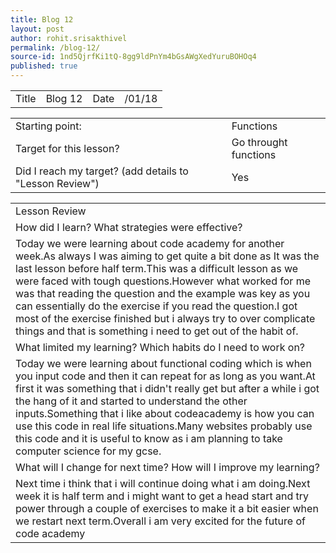 ```yaml
---
title: Blog 12
layout: post
author: rohit.srisakthivel
permalink: /blog-12/
source-id: 1nd5QjrfKi1tQ-8gg9ldPnYm4bGsAWgXedYuruBOHOq4
published: true
---
```

<table>
  <tr>
    <td>Title</td>
    <td>Blog 12</td>
    <td>Date</td>
    <td>/01/18</td>
  </tr>
</table>


<table>
  <tr>
    <td>Starting point:</td>
    <td>Functions</td>
  </tr>
  <tr>
    <td>Target for this lesson?</td>
    <td>Go throught functions</td>
  </tr>
  <tr>
    <td>Did I reach my target? 
(add details to "Lesson Review")</td>
    <td> Yes </td>
  </tr>
</table>


<table>
  <tr>
    <td>Lesson Review</td>
  </tr>
  <tr>
    <td>How did I learn? What strategies were effective? </td>
  </tr>
  <tr>
    <td>Today we were learning about code academy for another week.As always I was aiming to get quite a bit done as It was the last lesson before half term.This was a difficult lesson  as we were faced with tough questions.However what worked for me was that reading the question and the example was key as you can essentially do the exercise if you read the question.I got most of the exercise finished but i always try to over complicate things and that is something i need to get out of the habit of.</td>
  </tr>
  <tr>
    <td>What limited my learning? Which habits do I need to work on? </td>
  </tr>
  <tr>
    <td>Today we were learning about functional coding which is when you input code and then it can repeat for as long as you want.At first it was something that i didn't really get but after a while i got the hang of it and started to understand the other inputs.Something that i like about codeacademy is how you can use this code in real life situations.Many websites probably use this code and it is useful to know as i am planning to take computer science for my gcse.</td>
  </tr>
  <tr>
    <td>What will I change for next time? How will I improve my learning?</td>
  </tr>
  <tr>
    <td>Next time i think that i will continue doing what i am doing.Next week it is half term and i might want to get a head start and try power through a couple of exercises to make it a bit easier when we restart next term.Overall i am very excited for the future of code academy</td>
  </tr>
</table>



